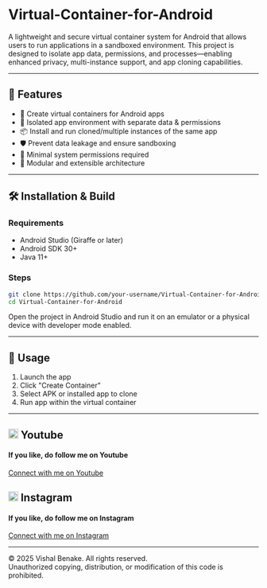 # Virtual-Container-for-Android

A lightweight and secure virtual container system for Android that allows users to run applications in a sandboxed environment. This project is designed to isolate app data, permissions, and processes—enabling enhanced privacy, multi-instance support, and app cloning capabilities.

---

## 🚀 Features

- 🧱 Create virtual containers for Android apps
- 🔐 Isolated app environment with separate data & permissions
- 📦 Install and run cloned/multiple instances of the same app
- 🛡️ Prevent data leakage and ensure sandboxing
- 📱 Minimal system permissions required
- 🧩 Modular and extensible architecture

---

## 🛠️ Installation & Build

### Requirements

- Android Studio (Giraffe or later)
- Android SDK 30+
- Java 11+

### Steps

```bash
git clone https://github.com/your-username/Virtual-Container-for-Android.git
cd Virtual-Container-for-Android
```

Open the project in Android Studio and run it on an emulator or a physical device with developer mode enabled.

---

## 📱 Usage

1. Launch the app
2. Click "Create Container"
3. Select APK or installed app to clone
4. Run app within the virtual container

---

## <img src="https://upload.wikimedia.org/wikipedia/commons/0/09/YouTube_full-color_icon_%282017%29.svg" width="20" height="20"> Youtube
<h4>If you like, do follow me on Youtube</h4>
<a href="https://www.youtube.com/@Code-With-Vishal">Connect with me on  Youtube</a>

## <img src="https://upload.wikimedia.org/wikipedia/commons/e/e7/Instagram_logo_2016.svg" width="20" height="20"> Instagram
<h4>If you like, do follow me on Instagram</h4>
<a href="https://www.instagram.com/vishaal_87">Connect with me on Instagram</a>

---

© 2025 Vishal Benake. All rights reserved.  
Unauthorized copying, distribution, or modification of this code is prohibited.